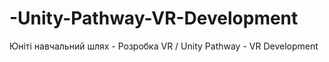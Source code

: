 # -Unity-Pathway-VR-Development
 Юніті навчальний шлях - Розробка VR / Unity Pathway - VR Development
